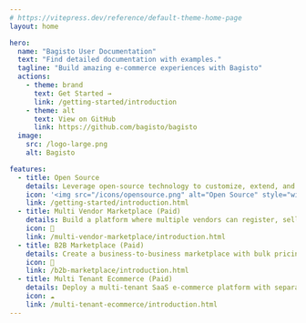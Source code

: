 ```yaml
---
# https://vitepress.dev/reference/default-theme-home-page
layout: home

hero:
  name: "Bagisto User Documentation"
  text: "Find detailed documentation with examples."
  tagline: "Build amazing e-commerce experiences with Bagisto"
  actions:
    - theme: brand
      text: Get Started →
      link: /getting-started/introduction
    - theme: alt
      text: View on GitHub
      link: https://github.com/bagisto/bagisto
  image:
    src: /logo-large.png
    alt: Bagisto

features:
  - title: Open Source
    details: Leverage open-source technology to customize, extend, and contribute to the platform freely.
    icon: '<img src="/icons/opensource.png" alt="Open Source" style="width:40px;height:40px;" />'
    link: /getting-started/introduction.html
  - title: Multi Vendor Marketplace (Paid)
    details: Build a platform where multiple vendors can register, sell their products, and manage their stores independently.
    icon: 🏬
    link: /multi-vendor-marketplace/introduction.html
  - title: B2B Marketplace (Paid)
    details: Create a business-to-business marketplace with bulk pricing, customer segmentation, and wholesale order management.
    icon: 🏢 
    link: /b2b-marketplace/introduction.html
  - title: Multi Tenant Ecommerce (Paid)
    details: Deploy a multi-tenant SaaS e-commerce platform with separate stores, shared resources, and centralized administration.
    icon: ☁️
    link: /multi-tenant-ecommerce/introduction.html
---
```


